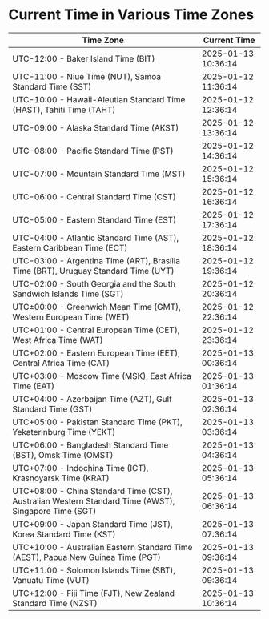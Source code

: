 # Current Time in Various Time Zones

| Time Zone | Current Time |
|-----------|--------------|
| UTC-12:00 - Baker Island Time (BIT) | 2025-01-13 10:36:14 |
| UTC-11:00 - Niue Time (NUT), Samoa Standard Time (SST) | 2025-01-12 11:36:14 |
| UTC-10:00 - Hawaii-Aleutian Standard Time (HAST), Tahiti Time (TAHT) | 2025-01-12 12:36:14 |
| UTC-09:00 - Alaska Standard Time (AKST) | 2025-01-12 13:36:14 |
| UTC-08:00 - Pacific Standard Time (PST) | 2025-01-12 14:36:14 |
| UTC-07:00 - Mountain Standard Time (MST) | 2025-01-12 15:36:14 |
| UTC-06:00 - Central Standard Time (CST) | 2025-01-12 16:36:14 |
| UTC-05:00 - Eastern Standard Time (EST) | 2025-01-12 17:36:14 |
| UTC-04:00 - Atlantic Standard Time (AST), Eastern Caribbean Time (ECT) | 2025-01-12 18:36:14 |
| UTC-03:00 - Argentina Time (ART), Brasília Time (BRT), Uruguay Standard Time (UYT) | 2025-01-12 19:36:14 |
| UTC-02:00 - South Georgia and the South Sandwich Islands Time (SGT) | 2025-01-12 20:36:14 |
| UTC±00:00 - Greenwich Mean Time (GMT), Western European Time (WET) | 2025-01-12 22:36:14 |
| UTC+01:00 - Central European Time (CET), West Africa Time (WAT) | 2025-01-12 23:36:14 |
| UTC+02:00 - Eastern European Time (EET), Central Africa Time (CAT) | 2025-01-13 00:36:14 |
| UTC+03:00 - Moscow Time (MSK), East Africa Time (EAT) | 2025-01-13 01:36:14 |
| UTC+04:00 - Azerbaijan Time (AZT), Gulf Standard Time (GST) | 2025-01-13 02:36:14 |
| UTC+05:00 - Pakistan Standard Time (PKT), Yekaterinburg Time (YEKT) | 2025-01-13 03:36:14 |
| UTC+06:00 - Bangladesh Standard Time (BST), Omsk Time (OMST) | 2025-01-13 04:36:14 |
| UTC+07:00 - Indochina Time (ICT), Krasnoyarsk Time (KRAT) | 2025-01-13 05:36:14 |
| UTC+08:00 - China Standard Time (CST), Australian Western Standard Time (AWST), Singapore Time (SGT) | 2025-01-13 06:36:14 |
| UTC+09:00 - Japan Standard Time (JST), Korea Standard Time (KST) | 2025-01-13 07:36:14 |
| UTC+10:00 - Australian Eastern Standard Time (AEST), Papua New Guinea Time (PGT) | 2025-01-13 09:36:14 |
| UTC+11:00 - Solomon Islands Time (SBT), Vanuatu Time (VUT) | 2025-01-13 09:36:14 |
| UTC+12:00 - Fiji Time (FJT), New Zealand Standard Time (NZST) | 2025-01-13 10:36:14 |

